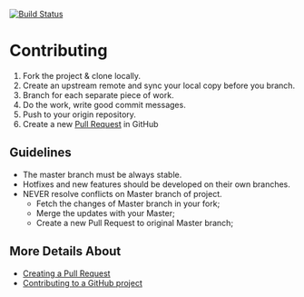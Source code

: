 [![Build Status](https://travis-ci.org/adalrsjr1/maverick.svg?branch=master)](https://travis-ci.org/adalrsjr1/maverick)

# Contributing

1. Fork the project & clone locally.
2. Create an upstream remote and sync your local copy before you branch.
3. Branch for each separate piece of work.
4. Do the work, write good commit messages.
5. Push to your origin repository.
6. Create a new [Pull Request](https://help.github.com/articles/about-pull-requests/) in GitHub

## Guidelines

* The master branch must be always stable. 
* Hotfixes and new features should be developed on their own branches.
* NEVER resolve conflicts on Master branch of project.
  * Fetch the changes of Master branch in your fork;
  * Merge the updates with your Master;
  * Create a new Pull Request to original Master branch;

## More Details About 
* [Creating a Pull Request](https://help.github.com/articles/creating-a-pull-request/)
* [Contributing to a GitHub project](https://akrabat.com/the-beginners-guide-to-contributing-to-a-github-project/)



	
